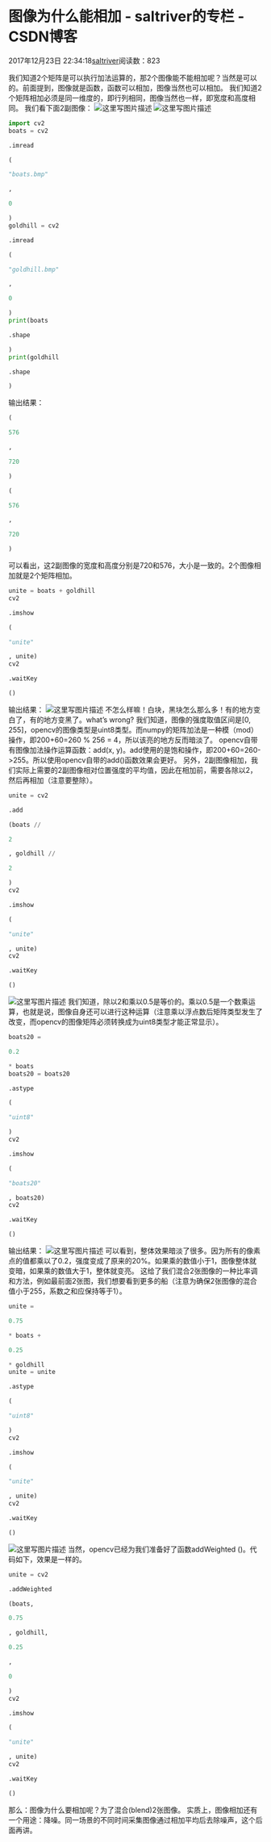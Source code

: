 
# 图像为什么能相加 - saltriver的专栏 - CSDN博客


2017年12月23日 22:34:18[saltriver](https://me.csdn.net/saltriver)阅读数：823


我们知道2个矩阵是可以执行加法运算的，那2个图像能不能相加呢？当然是可以的。前面提到，图像就是函数，函数可以相加，图像当然也可以相加。
我们知道2个矩阵相加必须是同一维度的，即行列相同，图像当然也一样，即宽度和高度相同。
我们看下面2副图像：
![这里写图片描述](https://img-blog.csdn.net/20171223222940189?watermark/2/text/aHR0cDovL2Jsb2cuY3Nkbi5uZXQvc2FsdHJpdmVy/font/5a6L5L2T/fontsize/400/fill/I0JBQkFCMA==/dissolve/70/gravity/SouthEast)
![这里写图片描述](https://img-blog.csdn.net/20171223222954759?watermark/2/text/aHR0cDovL2Jsb2cuY3Nkbi5uZXQvc2FsdHJpdmVy/font/5a6L5L2T/fontsize/400/fill/I0JBQkFCMA==/dissolve/70/gravity/SouthEast)
```python
import cv2
boats = cv2
```
```python
.imread
```
```python
(
```
```python
"boats.bmp"
```
```python
,
```
```python
0
```
```python
)
goldhill = cv2
```
```python
.imread
```
```python
(
```
```python
"goldhill.bmp"
```
```python
,
```
```python
0
```
```python
)
print(boats
```
```python
.shape
```
```python
)
print(goldhill
```
```python
.shape
```
```python
)
```
输出结果：
```python
(
```
```python
576
```
```python
,
```
```python
720
```
```python
)
```
```python
(
```
```python
576
```
```python
,
```
```python
720
```
```python
)
```
可以看出，这2副图像的宽度和高度分别是720和576，大小是一致的。2个图像相加就是2个矩阵相加。
```python
unite = boats + goldhill
cv2
```
```python
.imshow
```
```python
(
```
```python
"unite"
```
```python
, unite)
cv2
```
```python
.waitKey
```
```python
()
```
输出结果：
![这里写图片描述](https://img-blog.csdn.net/20171223223049342?watermark/2/text/aHR0cDovL2Jsb2cuY3Nkbi5uZXQvc2FsdHJpdmVy/font/5a6L5L2T/fontsize/400/fill/I0JBQkFCMA==/dissolve/70/gravity/SouthEast)
不怎么样嘛！白块，黑块怎么那么多！有的地方变白了，有的地方变黑了。what’s wrong?
我们知道，图像的强度取值区间是[0, 255]，opencv的图像类型是uint8类型。而numpy的矩阵加法是一种模（mod）操作，即200+60=260 % 256 = 4，所以该亮的地方反而暗淡了。
opencv自带有图像加法操作运算函数：add(x, y)。add使用的是饱和操作，即200+60=260->255。所以使用opencv自带的add()函数效果会更好。
另外，2副图像相加，我们实际上需要的2副图像相对位置强度的平均值，因此在相加前，需要各除以2，然后再相加（注意要整除）。
```python
unite = cv2
```
```python
.add
```
```python
(boats //
```
```python
2
```
```python
, goldhill //
```
```python
2
```
```python
)
cv2
```
```python
.imshow
```
```python
(
```
```python
"unite"
```
```python
, unite)
cv2
```
```python
.waitKey
```
```python
()
```
![这里写图片描述](https://img-blog.csdn.net/20171223223204687?watermark/2/text/aHR0cDovL2Jsb2cuY3Nkbi5uZXQvc2FsdHJpdmVy/font/5a6L5L2T/fontsize/400/fill/I0JBQkFCMA==/dissolve/70/gravity/SouthEast)
我们知道，除以2和乘以0.5是等价的。乘以0.5是一个数乘运算，也就是说，图像自身还可以进行这种运算（注意乘以浮点数后矩阵类型发生了改变，而opencv的图像矩阵必须转换成为uint8类型才能正常显示）。
```python
boats20 =
```
```python
0.2
```
```python
* boats
boats20 = boats20
```
```python
.astype
```
```python
(
```
```python
"uint8"
```
```python
)
cv2
```
```python
.imshow
```
```python
(
```
```python
"boats20"
```
```python
, boats20)
cv2
```
```python
.waitKey
```
```python
()
```
输出结果：
![这里写图片描述](https://img-blog.csdn.net/20171223223238171?watermark/2/text/aHR0cDovL2Jsb2cuY3Nkbi5uZXQvc2FsdHJpdmVy/font/5a6L5L2T/fontsize/400/fill/I0JBQkFCMA==/dissolve/70/gravity/SouthEast)
可以看到，整体效果暗淡了很多。因为所有的像素点的值都乘以了0.2，强度变成了原来的20%。如果乘的数值小于1，图像整体就变暗，如果乘的数值大于1，整体就变亮。
这给了我们混合2张图像的一种比率调和方法，例如最前面2张图，我们想要看到更多的船（注意为确保2张图像的混合值小于255，系数之和应保持等于1）。
```python
unite =
```
```python
0.75
```
```python
* boats +
```
```python
0.25
```
```python
* goldhill
unite = unite
```
```python
.astype
```
```python
(
```
```python
"uint8"
```
```python
)
cv2
```
```python
.imshow
```
```python
(
```
```python
"unite"
```
```python
, unite)
cv2
```
```python
.waitKey
```
```python
()
```
![这里写图片描述](https://img-blog.csdn.net/20171223223321774?watermark/2/text/aHR0cDovL2Jsb2cuY3Nkbi5uZXQvc2FsdHJpdmVy/font/5a6L5L2T/fontsize/400/fill/I0JBQkFCMA==/dissolve/70/gravity/SouthEast)
当然，opencv已经为我们准备好了函数addWeighted
()。代码如下，效果是一样的。
```python
unite = cv2
```
```python
.addWeighted
```
```python
(boats,
```
```python
0.75
```
```python
, goldhill,
```
```python
0.25
```
```python
,
```
```python
0
```
```python
)
cv2
```
```python
.imshow
```
```python
(
```
```python
"unite"
```
```python
, unite)
cv2
```
```python
.waitKey
```
```python
()
```
那么：图像为什么要相加呢？为了混合(blend)2张图像。
实质上，图像相加还有一个用途：降噪。同一场景的不同时间采集图像通过相加平均后去除噪声，这个后面再讲。

